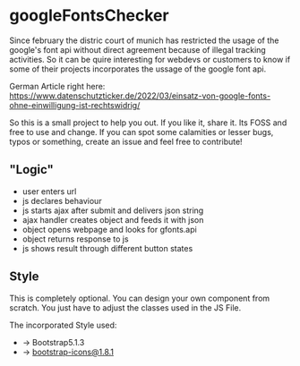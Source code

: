 # googleFontsChecker
Since february the distric court of munich has restricted the usage of the google's font api without direct agreement because of illegal tracking activities. So it can be quire interesting for webdevs or customers to know if some of their projects incorporates the ussage of the google font api. 

German Article right here:
https://www.datenschutzticker.de/2022/03/einsatz-von-google-fonts-ohne-einwilligung-ist-rechtswidrig/

So this is a small project to help you out. If you like it, share it.
Its FOSS and free to use and change. If you can spot some calamities or lesser bugs, typos or something, create an issue and feel free to contribute!

## "Logic"
* user enters url
* js declares behaviour
* js starts ajax after submit and delivers json string
* ajax handler creates object and feeds it with json
* object opens webpage and looks for gfonts.api
* object returns response to js
* js shows result through different button states

## Style

This is completely optional. You can design your own component from scratch.
You just have to adjust the classes used in the JS File.

The incorporated Style used:
* -> Bootstrap5.1.3
* -> bootstrap-icons@1.8.1








